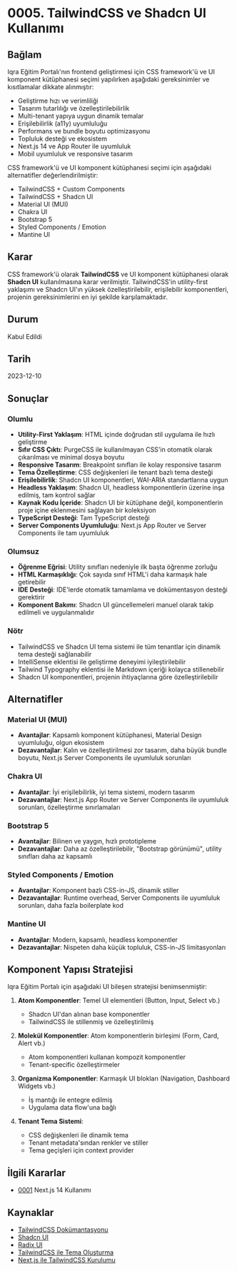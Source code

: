 # 0005. TailwindCSS ve Shadcn UI Kullanımı

## Bağlam

Iqra Eğitim Portalı'nın frontend geliştirmesi için CSS framework'ü ve UI komponent kütüphanesi seçimi yapılırken aşağıdaki gereksinimler ve kısıtlamalar dikkate alınmıştır:

- Geliştirme hızı ve verimliliği
- Tasarım tutarlılığı ve özelleştirilebilirlik
- Multi-tenant yapıya uygun dinamik temalar
- Erişilebilirlik (a11y) uyumluluğu
- Performans ve bundle boyutu optimizasyonu
- Topluluk desteği ve ekosistem
- Next.js 14 ve App Router ile uyumluluk
- Mobil uyumluluk ve responsive tasarım

CSS framework'ü ve UI komponent kütüphanesi seçimi için aşağıdaki alternatifler değerlendirilmiştir:

- TailwindCSS + Custom Components
- TailwindCSS + Shadcn UI
- Material UI (MUI)
- Chakra UI
- Bootstrap 5
- Styled Components / Emotion
- Mantine UI

## Karar

CSS framework'ü olarak **TailwindCSS** ve UI komponent kütüphanesi olarak **Shadcn UI** kullanılmasına karar verilmiştir. TailwindCSS'in utility-first yaklaşımı ve Shadcn UI'ın yüksek özelleştirilebilir, erişilebilir komponentleri, projenin gereksinimlerini en iyi şekilde karşılamaktadır.

## Durum

Kabul Edildi

## Tarih

2023-12-10

## Sonuçlar

### Olumlu

- **Utility-First Yaklaşım**: HTML içinde doğrudan stil uygulama ile hızlı geliştirme
- **Sıfır CSS Çıktı**: PurgeCSS ile kullanılmayan CSS'in otomatik olarak çıkarılması ve minimal dosya boyutu
- **Responsive Tasarım**: Breakpoint sınıfları ile kolay responsive tasarım
- **Tema Özelleştirme**: CSS değişkenleri ile tenant bazlı tema desteği
- **Erişilebilirlik**: Shadcn UI komponentleri, WAI-ARIA standartlarına uygun
- **Headless Yaklaşım**: Shadcn UI, headless komponentlerin üzerine inşa edilmiş, tam kontrol sağlar
- **Kaynak Kodu İçeride**: Shadcn UI bir kütüphane değil, komponentlerin proje içine eklenmesini sağlayan bir koleksiyon
- **TypeScript Desteği**: Tam TypeScript desteği
- **Server Components Uyumluluğu**: Next.js App Router ve Server Components ile tam uyumluluk

### Olumsuz

- **Öğrenme Eğrisi**: Utility sınıfları nedeniyle ilk başta öğrenme zorluğu
- **HTML Karmaşıklığı**: Çok sayıda sınıf HTML'i daha karmaşık hale getirebilir
- **IDE Desteği**: IDE'lerde otomatik tamamlama ve dokümentasyon desteği gerektirir
- **Komponent Bakımı**: Shadcn UI güncellemeleri manuel olarak takip edilmeli ve uygulanmalıdır

### Nötr

- TailwindCSS ve Shadcn UI tema sistemi ile tüm tenantlar için dinamik tema desteği sağlanabilir
- IntelliSense eklentisi ile geliştirme deneyimi iyileştirilebilir
- Tailwind Typography eklentisi ile Markdown içeriği kolayca stillenebilir
- Shadcn UI komponentleri, projenin ihtiyaçlarına göre özelleştirilebilir

## Alternatifler

### Material UI (MUI)
- **Avantajlar**: Kapsamlı komponent kütüphanesi, Material Design uyumluluğu, olgun ekosistem
- **Dezavantajlar**: Kalın ve özelleştirilmesi zor tasarım, daha büyük bundle boyutu, Next.js Server Components ile uyumluluk sorunları

### Chakra UI
- **Avantajlar**: İyi erişilebilirlik, iyi tema sistemi, modern tasarım
- **Dezavantajlar**: Next.js App Router ve Server Components ile uyumluluk sorunları, özelleştirme sınırlamaları

### Bootstrap 5
- **Avantajlar**: Bilinen ve yaygın, hızlı prototipleme
- **Dezavantajlar**: Daha az özelleştirilebilir, "Bootstrap görünümü", utility sınıfları daha az kapsamlı

### Styled Components / Emotion
- **Avantajlar**: Komponent bazlı CSS-in-JS, dinamik stiller
- **Dezavantajlar**: Runtime overhead, Server Components ile uyumluluk sorunları, daha fazla boilerplate kod

### Mantine UI
- **Avantajlar**: Modern, kapsamlı, headless komponentler
- **Dezavantajlar**: Nispeten daha küçük topluluk, CSS-in-JS limitasyonları

## Komponent Yapısı Stratejisi

Iqra Eğitim Portalı için aşağıdaki UI bileşen stratejisi benimsenmiştir:

1. **Atom Komponentler**: Temel UI elementleri (Button, Input, Select vb.)
   - Shadcn UI'dan alınan base komponentler
   - TailwindCSS ile stillenmiş ve özelleştirilmiş

2. **Molekül Komponentler**: Atom komponentlerin birleşimi (Form, Card, Alert vb.)
   - Atom komponentleri kullanan kompozit komponentler
   - Tenant-specific özelleştirmeler

3. **Organizma Komponentler**: Karmaşık UI blokları (Navigation, Dashboard Widgets vb.)
   - İş mantığı ile entegre edilmiş
   - Uygulama data flow'una bağlı

4. **Tenant Tema Sistemi**:
   - CSS değişkenleri ile dinamik tema
   - Tenant metadata'sından renkler ve stiller
   - Tema geçişleri için context provider

## İlgili Kararlar

- [0001](0001-nextjs-14-kullanimi.md) Next.js 14 Kullanımı

## Kaynaklar

- [TailwindCSS Dokümantasyonu](https://tailwindcss.com/docs)
- [Shadcn UI](https://ui.shadcn.com/)
- [Radix UI](https://www.radix-ui.com/)
- [TailwindCSS ile Tema Oluşturma](https://tailwindcss.com/docs/theme)
- [Next.js ile TailwindCSS Kurulumu](https://nextjs.org/docs/app/building-your-application/styling/tailwind-css) 